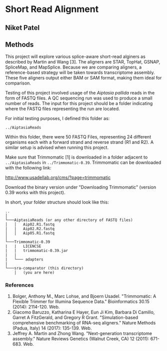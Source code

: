 # Short Read Alignment

## Niket Patel

## Methods
This project will explore various splice-aware short-read alginers as described by Martin and Wang [3]. The aligners are STAR, TopHat, GSNAP, SpliceMap,
and MapSplice. Because we are comparing aligners, a reference-based strategy will be taken towards transcriptome assembly. These
five aligners output either BAM or SAM format, making them ideal for comparison.

Testing of this project involved usage of the *Aiptasia pallida* reads in the form of FASTQ files. A QC sequencing run
was used to produce a small number of reads. The input for this project should be a folder indicating where the 
FASTQ files representing the run are located. 

For initial testing purposes, I defined this folder as: 

`../AiptasiaReads`

Within this folder, there were 50 FASTQ Files, representing 24 different organisms each with a forward strand and
reverse strand (R1 and R2). A similar setup is advised when running this project.

Make sure that Trimmomatic [1] is downloaded in a folder adjacent to `../AiptasiaReads` in `../Trimmomatic-0.39`. Trimmomatic
can be downloaded with the following link:

http://www.usadellab.org/cms/?page=trimmomatic

Download the binary version under "Downloading Trimmomatic" (version 0.39 works with this project).

In short, your folder structure should look like this:

```
..    
│
└───AiptasiaReads (or any other directory of FASTQ files)
│   │   Aip02.R1.fastq
|   |   Aip02.R2.fastq
│   │   Aip05.R1.fastq
│   
└───Trimmomatic-0.39
|   |   LICENCSE
|   |   trimmomatic-0.39.jar
|   |
|   └─── adapters
|
└───sra-comparator (this directory)
    │   (you are here)
```



### References
1. Bolger, Anthony M., Marc Lohse, and Bjoern Usadel. "Trimmomatic: A Flexible Trimmer for Illumina Sequence Data." Bioinformatics 30.15 (2014): 2114-120. Web.
2. Giacomo Baruzzo, Katharina E Hayer, Eun Ji Kim, Barbara Di Camillo, Garret A FitzGerald, and Gregory R Grant. "Simulation-based comprehensive benchmarking of RNA-seq aligners." Nature Methods (Padua, Italy) 14 (2017): 135-139. Web.
3. Jeffrey A. Martin and Zhong Wang. "Next-generation transcriptome assembly." Nature Reviews Genetics (Walnut Creek, CA) 12 (2011): 671-683. Web.
